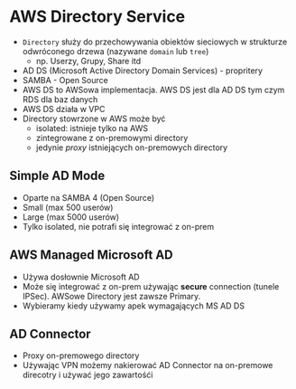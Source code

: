# AWS Directory Service

- `Directory` służy do przechowywania obiektów sieciowych w strukturze odwróconego drzewa (nazywane `domain` lub `tree`)
	- np. Userzy, Grupy, Share itd
- AD DS (Microsoft Active Directory Domain Services) - propritery
- SAMBA - Open Source
- AWS DS to AWSowa implementacja. AWS DS jest dla AD DS tym czym RDS dla baz danych 
- AWS DS działa w VPC 
- Directory stowrzone w AWS może być
	- isolated: istnieje tylko na AWS
	- zintegrowane z on-premowymi directory
	- jedynie _proxy_ istniejących on-premowych directory

## Simple AD Mode
- Oparte na SAMBA 4 (Open Source)
- Small (max 500 userów)
- Large (max 5000 userów)
- Tylko isolated, nie potrafi się integrować z on-prem 

## AWS Managed Microsoft AD
- Używa dosłownie Microsoft AD
- Może się integrować z on-prem używając **secure** connection (tunele IPSec). AWSowe Directory jest zawsze Primary. 
- Wybieramy kiedy używamy apek wymagających MS AD DS  

## AD Connector
- Proxy on-premowego directory
- Używając VPN możemy nakierować AD Connector na on-premowe direcotry i używać jego zawartośći 
